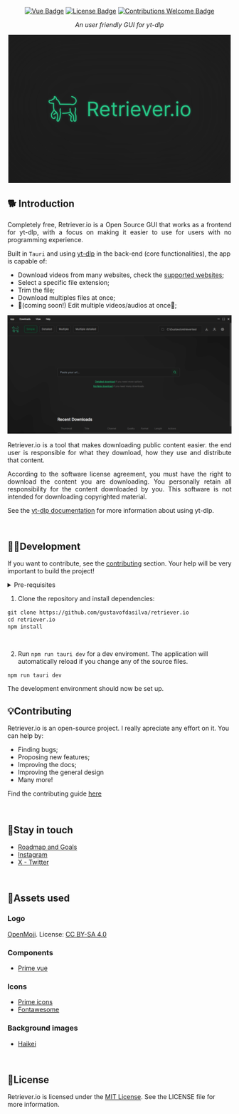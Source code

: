 <div align="center">


[![Vue Badge](https://img.shields.io/badge/built%20with-tauri-orange.svg)](https://v2.tauri.app) [![License Badge](https://img.shields.io/badge/license-MIT-green)](https://opensource.org/license/mit)
[![Contributions Welcome Badge](https://img.shields.io/badge/contributions_welcome-blue)](#contributing)

</div>

<p align="center"><i>An user friendly GUI for yt-dlp</i></p>

<div align="center">
  
  ![Hibounote placeholder banner](./.github/assets/banner.png)
  
</div>

## 🐕 Introduction
<p align="justify"> 
Completely free, Retriever.io is a Open Source GUI that works as a frontend for yt-dlp, with a focus on making it easier to use for users with no programming experience.
</p>

Built in `Tauri` and using [yt-dlp](https://github.com/yt-dlp/yt-dlp) in the back-end (core functionalities), the app is capable of:
- Download videos from many websites, check the [supported websites](https://github.com/yt-dlp/yt-dlp/blob/master/supportedsites.md);
- Select a specific file extension;
- Trim the file;
- Download multiples files at once;
- 🚧(coming soon!) Edit multiple videos/audios at once🚧;

 ![Retriever.io placeholder banner](./.github/assets/landing-page-screenshot.png)

<p align="justify">Retriever.io is a tool that makes downloading public content easier. the end user is responsible for what they download, how they use and distribute that content.</p>

<p align="justify">According to the software license agreement, you must have the right to download the content you are downloading. You personally retain all responsibility for the content downloaded by you. This software is not intended for downloading copyrighted material.</p>

See the [yt-dlp documentation](https://github.com/yt-dlp/yt-dlp) for more information about using yt-dlp.




<br>

## 👨‍💻Development
If you want to contribute, see the [contributing](./contributing.md) section. Your help will be very important to build the project!
<details><summary>Pre-requisites</summary>
<br>
To be able to start development on Retriever++, make sure you have the following prerequisites:
<ul>
<br>
<li><a href="https://nodejs.org/en">Node (v18.20 or higher)</a></li>
<li><a href="https://www.npmjs.com">NPM (v10 or higher)</a></li>
<li><a href="https://v2.tauri.app/start/">Tauri enviroment ready</a></li>
</ul>
</details>

1. Clone the repository and install dependencies:
```
git clone https://github.com/gustavofdasilva/retriever.io
cd retriever.io
npm install
```
<br>

2. Run `npm run tauri dev` for a dev enviroment. The application will automatically reload if you change any of the source files.
```
npm run tauri dev
```
The development environment should now be set up.
<br>

## 💡Contributing
Retriever.io is an open-source project. I really apreciate any effort on it. You can help by: 
- Finding bugs; 
- Proposing new features;
- Improving the docs; 
- Improving the general design
- Many more!

Find the contributing guide [here](./contributing.md)

<br>

## 💬Stay in touch
- [Roadmap and Goals](https://github.com/gustavofdasilva/retriever.io/discussions/1)
- [Instagram](https://www.instagram.com/retriever.io.app/)
- [X - Twitter](https://x.com/retriever_io)

<br>

## 🎨Assets used

### Logo

[OpenMoji](https://openmoji.org/library/emoji-1F415/#variant=black). License: [CC BY-SA 4.0](https://creativecommons.org/licenses/by-sa/4.0/#)

### Components
- [Prime vue](https://primevue.org)

### Icons

- [Prime icons](https://github.com/primefaces/primeicons)
- [Fontawesome](https://fontawesome.com)

### Background images

- [Haikei](https://app.haikei.app)

<br>

## 📃License
Retriever.io is licensed under the [MIT License](https://opensource.org/license/mit). See the LICENSE file for more information.
